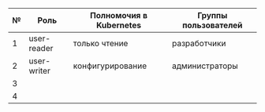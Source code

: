 | № | Роль        | Полномочия в Kubernetes | Группы пользователей |
|---|-------------|-------------------------|----------------------|
| 1 | user-reader | только чтение           | разработчики         |
| 2 | user-writer | конфигурирование        | администраторы       |
| 3 |             |                         |                      |
| 4 |             |                         |                      |